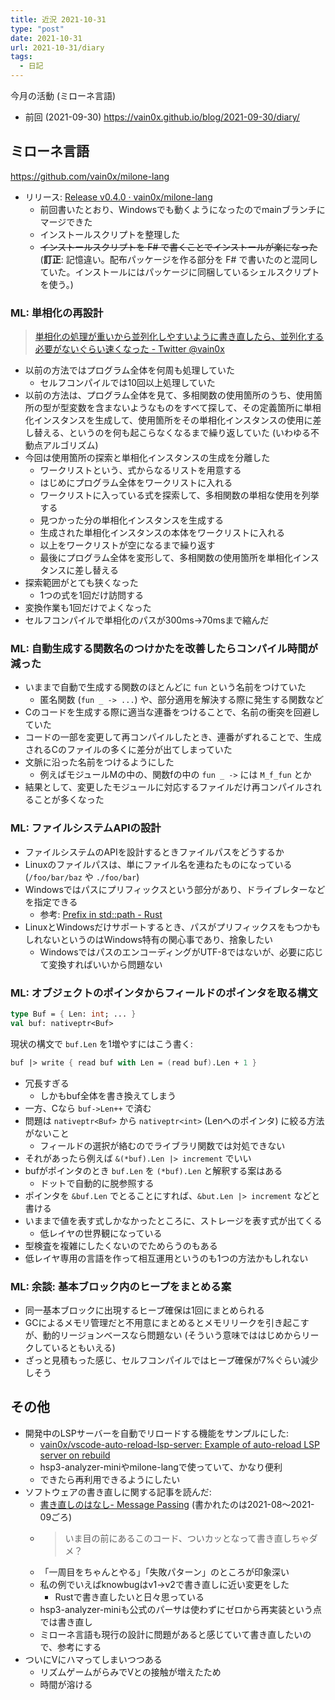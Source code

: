 ```yaml
---
title: 近況 2021-10-31
type: "post"
date: 2021-10-31
url: 2021-10-31/diary
tags:
  - 日記
---
```


今月の活動 (ミローネ言語)

<!--more-->

- 前回 (2021-09-30) <https://vain0x.github.io/blog/2021-09-30/diary/>

## ミローネ言語

<https://github.com/vain0x/milone-lang>

- リリース: [Release v0.4.0 · vain0x/milone-lang](https://github.com/vain0x/milone-lang/releases/tag/v0.4.0)
    - 前回書いたとおり、Windowsでも動くようになったのでmainブランチにマージできた
    - インストールスクリプトを整理した
    - ~~インストールスクリプトを F# で書くことでインストールが楽になった~~
        (**訂正**: 記憶違い。配布パッケージを作る部分を F# で書いたのと混同していた。インストールにはパッケージに同梱しているシェルスクリプトを使う。)

### ML: 単相化の再設計

> [単相化の処理が重いから並列化しやすいように書き直したら、並列化する必要がないぐらい速くなった - Twitter @vain0x](https://twitter.com/vain0x/status/1449016164835753988)

- 以前の方法ではプログラム全体を何周も処理していた
    - セルフコンパイルでは10回以上処理していた
- 以前の方法は、プログラム全体を見て、多相関数の使用箇所のうち、使用箇所の型が型変数を含まないようなものをすべて探して、その定義箇所に単相化インスタンスを生成して、使用箇所をその単相化インスタンスの使用に差し替える、というのを何も起こらなくなるまで繰り返していた (いわゆる不動点アルゴリズム)
- 今回は使用箇所の探索と単相化インスタンスの生成を分離した
    - ワークリストという、式からなるリストを用意する
    - はじめにプログラム全体をワークリストに入れる
    - ワークリストに入っている式を探索して、多相関数の単相な使用を列挙する
    - 見つかった分の単相化インスタンスを生成する
    - 生成された単相化インスタンスの本体をワークリストに入れる
    - 以上をワークリストが空になるまで繰り返す
    - 最後にプログラム全体を変形して、多相関数の使用箇所を単相化インスタンスに差し替える
- 探索範囲がとても狭くなった
    - 1つの式を1回だけ訪問する
- 変換作業も1回だけでよくなった
- セルフコンパイルで単相化のパスが300ms→70msまで縮んだ

### ML: 自動生成する関数名のつけかたを改善したらコンパイル時間が減った

- いままで自動で生成する関数のほとんどに `fun` という名前をつけていた
    - 匿名関数 (`fun _ -> ...`) や、部分適用を解決する際に発生する関数など
- Cのコードを生成する際に適当な連番をつけることで、名前の衝突を回避していた
- コードの一部を変更して再コンパイルしたとき、連番がずれることで、生成されるCのファイルの多くに差分が出てしまっていた
- 文脈に沿った名前をつけるようにした
    - 例えばモジュールMの中の、関数fの中の `fun _ ->` には `M_f_fun` とか
- 結果として、変更したモジュールに対応するファイルだけ再コンパイルされることが多くなった

### ML: ファイルシステムAPIの設計

- ファイルシステムのAPIを設計するときファイルパスをどうするか
- Linuxのファイルパスは、単にファイル名を連ねたものになっている (`/foo/bar/baz` や `./foo/bar`)
- Windowsではパスにプリフィックスという部分があり、ドライブレターなどを指定できる
    - 参考: [Prefix in std::path - Rust](https://doc.rust-lang.org/std/path/enum.Prefix.html)
- LinuxとWindowsだけサポートするとき、パスがプリフィックスをもつかもしれないというのはWindows特有の関心事であり、捨象したい
    - WindowsではパスのエンコーディングがUTF-8ではないが、必要に応じて変換すればいいから問題ない

### ML: オブジェクトのポインタからフィールドのポインタを取る構文

```fsharp
type Buf = { Len: int; ... }
val buf: nativeptr<Buf>
```

現状の構文で `buf.Len` を1増やすにはこう書く:

```fsharp
buf |> write { read buf with Len = (read buf).Len + 1 }
```

- 冗長すぎる
    - しかもbuf全体を書き換えてしまう
- 一方、Cなら `buf->Len++` で済む
- 問題は `nativeptr<Buf>` から `nativeptr<int>` (Lenへのポインタ) に絞る方法がないこと
    - フィールドの選択が絡むのでライブラリ関数では対処できない
- それがあったら例えば `&(*buf).Len |> increment` でいい
- bufがポインタのとき `buf.Len` を `(*buf).Len` と解釈する案はある
    - ドットで自動的に脱参照する
- ポインタを `&buf.Len` でとることにすれば、`&but.Len |> increment` などと書ける
- いままで値を表す式しかなかったところに、ストレージを表す式が出てくる
    - 低レイヤの世界観になっている
- 型検査を複雑にしたくないのでためらうのもある
- 低レイヤ専用の言語を作って相互運用というのも1つの方法かもしれない

### ML: 余談: 基本ブロック内のヒープをまとめる案

- 同一基本ブロックに出現するヒープ確保は1回にまとめられる
- GCによるメモリ管理だと不用意にまとめるとメモリリークを引き起こすが、動的リージョンベースなら問題ない (そういう意味でははじめからリークしているともいえる)
- ざっと見積もった感じ、セルフコンパイルではヒープ確保が7%ぐらい減少しそう

## その他

- 開発中のLSPサーバーを自動でリロードする機能をサンプルにした:
    - [vain0x/vscode-auto-reload-lsp-server: Example of auto-reload LSP server on rebuild](https://github.com/vain0x/vscode-auto-reload-lsp-server)
    - hsp3-analyzer-miniやmilone-langで使っていて、かなり便利
    - できたら再利用できるようにしたい
- ソフトウェアの書き直しに関する記事を読んだ:
    - [書き直しのはなし- Message Passing](https://messagepassing.github.io/020-rewrite/) (書かれたのは2021-08〜2021-09ごろ)
    - > いま目の前にあるこのコード、ついカッとなって書き直しちゃダメ？
    - 「一周目をちゃんとやる」「失敗パターン」のところが印象深い
    - 私の例でいえばknowbugはv1→v2で書き直しに近い変更をした
        - Rustで書き直したいと日々思っている
    - hsp3-analyzer-miniも公式のパーサは使わずにゼロから再実装という点では書き直し
    - ミローネ言語も現行の設計に問題があると感じていて書き直したいので、参考にする
- ついにVにハマってしまいつつある
    - リズムゲームがらみでVとの接触が増えたため
    - 時間が溶ける
